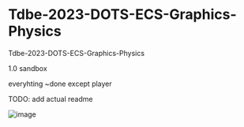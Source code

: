 # Tdbe-2023-DOTS-ECS-Graphics-Physics
Tdbe-2023-DOTS-ECS-Graphics-Physics

1.0 sandbox

everyhting ~done except player

TODO: add actual readme

![image](https://user-images.githubusercontent.com/1399607/228074792-7a0f2e44-60bf-428c-8fe4-4ac63dca525a.png)
